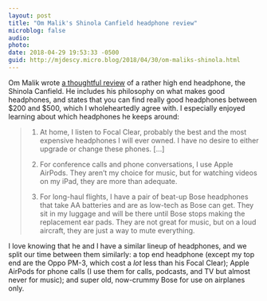 ```yaml
---
layout: post
title: "Om Malik's Shinola Canfield headphone review"
microblog: false
audio: 
photo: 
date: 2018-04-29 19:53:33 -0500
guid: http://mjdescy.micro.blog/2018/04/30/om-maliks-shinola.html
---
```

Om Malik wrote [a thoughtful review](https://om.co/2018/04/29/shinolas-canfield-headphones/) of a rather high end headphone, the Shinola Canfield. He includes his philosophy on what makes good headphones, and states that you can find really good headphones between $200 and $500, which I wholeheartedly agree with. I especially enjoyed learning about which headphones he keeps around:

> 1. At home, I listen to Focal Clear, probably the best and the most expensive headphones I will ever owned. I have no desire to either upgrade or change these phones. […]
> 
> 2. For conference calls and phone conversations, I use Apple AirPods. They aren’t my choice for music, but for watching videos on my iPad, they are more than adequate.
> 
> 3. For long-haul flights, I have a pair of beat-up Bose headphones that take AA batteries and are as low-tech as Bose can get. They sit in my luggage and will be there until Bose stops making the replacement ear pads. They are not great for music, but on a loud aircraft, they are just a way to mute everything.

I love knowing that he and I have a similar lineup of headphones, and we split our time between them similarly: a top end headphone (except my top end are the Oppo PM-3, which cost a _lot_ less than his Focal Clear); Apple AirPods for phone calls (I use them for calls, podcasts, and TV but almost never for music); and super old, now-crummy Bose for use on airplanes only. 
